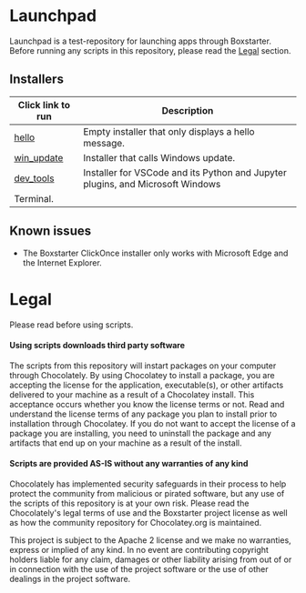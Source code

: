 # Launchpad
Launchpad is a test-repository for launching apps through Boxstarter. Before running any scripts in this repository, please read the [Legal](#Legal) section.
## Installers
|Click link to run  |Description  |
|---------|---------|
|<a href='http://boxstarter.org/package/nr/url?https://raw.githubusercontent.com/ket-q/launchpad/refs/heads/main/hello.ps1'>hello</a>     | Empty installer that only displays a hello message.|
|<a href='http://boxstarter.org/package/nr/url?https://raw.githubusercontent.com/ket-q/launchpad/refs/heads/main/win_update.ps1'>win_update</a>     | Installer that calls Windows update.|
|<a href='http://boxstarter.org/package/nr/url?https://raw.githubusercontent.com/ket-q/launchpad/refs/heads/main/dev_tools.ps1'>dev_tools</a>     | Installer for VSCode and its Python and Jupyter plugins, and Microsoft Windows
Terminal.|



## Known issues
* The Boxstarter ClickOnce installer only works with Microsoft Edge and the Internet Explorer.
# Legal
Please read before using scripts.

#### Using scripts downloads third party software
The scripts from this repository will instart packages on your computer through Chocolately. By using Chocolatey to install a package, you are accepting the license for the application, executable(s), or other artifacts delivered to your machine as a result of a Chocolatey install. This acceptance occurs whether you know the license terms or not. Read and understand the license terms of any package you plan to install prior to installation through Chocolatey. If you do not want to accept the license of a package you are installing, you need to uninstall the package and any artifacts that end up on your machine as a result of the install.

#### Scripts are provided AS-IS without any warranties of any kind
Chocolately has implemented security safeguards in their process to help protect the community from malicious or pirated software, but any use of the scripts of
this repository is at your own risk.  Please read the Chocolately's legal terms of use and the Boxstarter project license as well as how the community repository for Chocolatey.org is maintained.

This project is subject to the Apache 2 license and we make no warranties, express or implied of any kind. In no event are contributing copyright holders liable for any claim, damages or other liability arising from out of or in connection with the use of the project software or the use of other dealings in the project software.